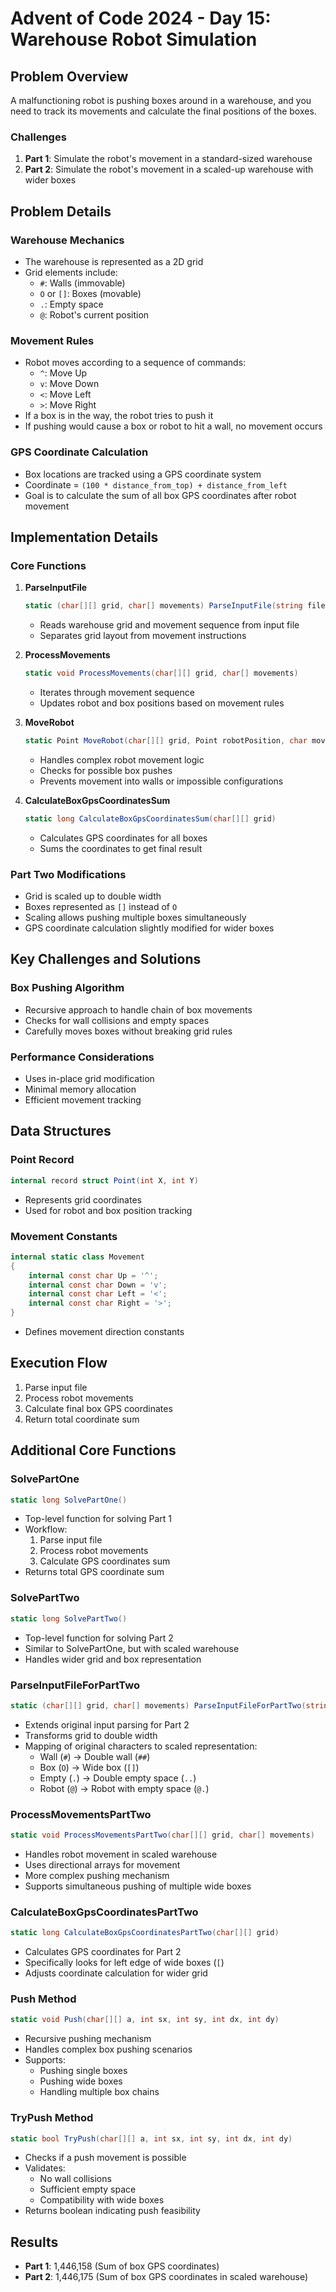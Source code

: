 # Advent of Code 2024 - Day 15: Warehouse Robot Simulation

## Problem Overview
A malfunctioning robot is pushing boxes around in a warehouse, and you need to track its movements and calculate the final positions of the boxes.

### Challenges
1. **Part 1**: Simulate the robot's movement in a standard-sized warehouse
2. **Part 2**: Simulate the robot's movement in a scaled-up warehouse with wider boxes

## Problem Details

### Warehouse Mechanics
- The warehouse is represented as a 2D grid
- Grid elements include:
    - `#`: Walls (immovable)
    - `O` or `[]`: Boxes (movable)
    - `.`: Empty space
    - `@`: Robot's current position

### Movement Rules
- Robot moves according to a sequence of commands:
    - `^`: Move Up
    - `v`: Move Down
    - `<`: Move Left
    - `>`: Move Right
- If a box is in the way, the robot tries to push it
- If pushing would cause a box or robot to hit a wall, no movement occurs

### GPS Coordinate Calculation
- Box locations are tracked using a GPS coordinate system
- Coordinate = `(100 * distance_from_top) + distance_from_left`
- Goal is to calculate the sum of all box GPS coordinates after robot movement

## Implementation Details

### Core Functions

1. **ParseInputFile**
   ```csharp
   static (char[][] grid, char[] movements) ParseInputFile(string filePath)
   ```
    - Reads warehouse grid and movement sequence from input file
    - Separates grid layout from movement instructions

2. **ProcessMovements**
   ```csharp
   static void ProcessMovements(char[][] grid, char[] movements)
   ```
    - Iterates through movement sequence
    - Updates robot and box positions based on movement rules

3. **MoveRobot**
   ```csharp
   static Point MoveRobot(char[][] grid, Point robotPosition, char movement)
   ```
    - Handles complex robot movement logic
    - Checks for possible box pushes
    - Prevents movement into walls or impossible configurations

4. **CalculateBoxGpsCoordinatesSum**
   ```csharp
   static long CalculateBoxGpsCoordinatesSum(char[][] grid)
   ```
    - Calculates GPS coordinates for all boxes
    - Sums the coordinates to get final result

### Part Two Modifications
- Grid is scaled up to double width
- Boxes represented as `[]` instead of `O`
- Scaling allows pushing multiple boxes simultaneously
- GPS coordinate calculation slightly modified for wider boxes

## Key Challenges and Solutions

### Box Pushing Algorithm
- Recursive approach to handle chain of box movements
- Checks for wall collisions and empty spaces
- Carefully moves boxes without breaking grid rules

### Performance Considerations
- Uses in-place grid modification
- Minimal memory allocation
- Efficient movement tracking

## Data Structures

### Point Record
```csharp
internal record struct Point(int X, int Y)
```
- Represents grid coordinates
- Used for robot and box position tracking

### Movement Constants
```csharp
internal static class Movement
{
    internal const char Up = '^';
    internal const char Down = 'v';
    internal const char Left = '<';
    internal const char Right = '>';
}
```
- Defines movement direction constants

## Execution Flow
1. Parse input file
2. Process robot movements
3. Calculate final box GPS coordinates
4. Return total coordinate sum

## Additional Core Functions

### SolvePartOne
```csharp
static long SolvePartOne()
```
- Top-level function for solving Part 1
- Workflow:
    1. Parse input file
    2. Process robot movements
    3. Calculate GPS coordinates sum
- Returns total GPS coordinate sum

### SolvePartTwo
```csharp
static long SolvePartTwo()
```
- Top-level function for solving Part 2
- Similar to SolvePartOne, but with scaled warehouse
- Handles wider grid and box representation

### ParseInputFileForPartTwo
```csharp
static (char[][] grid, char[] movements) ParseInputFileForPartTwo(string filePath)
```
- Extends original input parsing for Part 2
- Transforms grid to double width
- Mapping of original characters to scaled representation:
    - Wall (`#`) → Double wall (`##`)
    - Box (`O`) → Wide box (`[]`)
    - Empty (`.`) → Double empty space (`..`)
    - Robot (`@`) → Robot with empty space (`@.`)

### ProcessMovementsPartTwo
```csharp
static void ProcessMovementsPartTwo(char[][] grid, char[] movements)
```
- Handles robot movement in scaled warehouse
- Uses directional arrays for movement
- More complex pushing mechanism
- Supports simultaneous pushing of multiple wide boxes

### CalculateBoxGpsCoordinatesPartTwo
```csharp
static long CalculateBoxGpsCoordinatesPartTwo(char[][] grid)
```
- Calculates GPS coordinates for Part 2
- Specifically looks for left edge of wide boxes (`[`)
- Adjusts coordinate calculation for wider grid

### Push Method
```csharp
static void Push(char[][] a, int sx, int sy, int dx, int dy)
```
- Recursive pushing mechanism
- Handles complex box pushing scenarios
- Supports:
    - Pushing single boxes
    - Pushing wide boxes
    - Handling multiple box chains

### TryPush Method
```csharp
static bool TryPush(char[][] a, int sx, int sy, int dx, int dy)
```
- Checks if a push movement is possible
- Validates:
    - No wall collisions
    - Sufficient empty space
    - Compatibility with wide boxes
- Returns boolean indicating push feasibility

## Results
- **Part 1**: 1,446,158 (Sum of box GPS coordinates)
- **Part 2**: 1,446,175 (Sum of box GPS coordinates in scaled warehouse)
